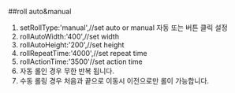 ##roll auto&manual  
1. setRollType:'manual',//set auto or manual  자동 또는 버튼 클릭 설정  
2. rollAutoWidth:'400',//set width  
3. rollAutoHeight:'200',//set height  
4. rollRepeatTime:'4000',//set repeat time  
5. rollActionTime:'3500'//set action time  
6. 자동 롤인 경우 무한 반복 됩니다.  
7. 수동 롤링 경우 처음과 끝으로 이동시 이전으로만 롤이 가능합니다.  
